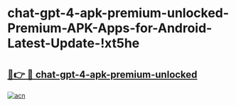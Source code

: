 # chat-gpt-4-apk-premium-unlocked-Premium-APK-Apps-for-Android-Latest-Update-!xt5he

# <h2><a href="https://56g4uh.esa.edu.pl?title=chat-gpt-4-apk-premium-unlocked&ref=xt5he">🔗👉 🔴 chat-gpt-4-apk-premium-unlocked</a></h2>

[![acn](https://github.com/user-attachments/assets/0f9c940e-d8b0-45ae-aac7-cd30a18b3e1c)](https://56g4uh.esa.edu.pl?title=chat-gpt-4-apk-premium-unlocked&ref=xt5he)

